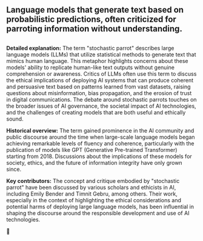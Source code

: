 ## Language models that generate text based on probabilistic predictions, often criticized for parroting information without understanding.
##

**Detailed explanation:**
The term "stochastic parrot" describes large language models (LLMs) that utilize statistical methods to generate text that mimics human language. This metaphor highlights concerns about these models' ability to replicate human-like text outputs without genuine comprehension or awareness. Critics of LLMs often use this term to discuss the ethical implications of deploying AI systems that can produce coherent and persuasive text based on patterns learned from vast datasets, raising questions about misinformation, bias propagation, and the erosion of trust in digital communications. The debate around stochastic parrots touches on the broader issues of AI governance, the societal impact of AI technologies, and the challenges of creating models that are both useful and ethically sound.

**Historical overview:**
The term gained prominence in the AI community and public discourse around the time when large-scale language models began achieving remarkable levels of fluency and coherence, particularly with the publication of models like GPT (Generative Pre-trained Transformer) starting from 2018. Discussions about the implications of these models for society, ethics, and the future of information integrity have only grown since.

**Key contributors:**
The concept and critique embodied by "stochastic parrot" have been discussed by various scholars and ethicists in AI, including Emily Bender and Timnit Gebru, among others. Their work, especially in the context of highlighting the ethical considerations and potential harms of deploying large language models, has been influential in shaping the discourse around the responsible development and use of AI technologies.

🦜